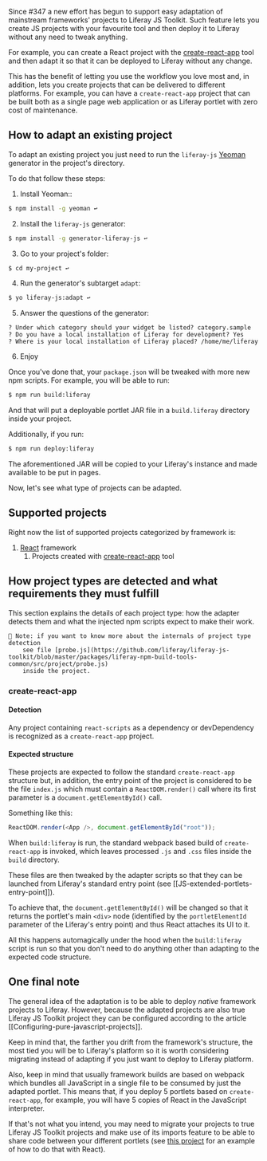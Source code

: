 Since #347 a new effort has begun to support easy adaptation of mainstream
frameworks' projects to Liferay JS Toolkit. Such feature lets you create JS
projects with your favourite tool and then deploy it to Liferay without any need
to tweak anything.

For example, you can create a React project with the
[create-react-app](https://facebook.github.io/create-react-app/) tool and then
adapt it so that it can be deployed to Liferay without any change.

This has the benefit of letting you use the workflow you love most and, in
addition, lets you create projects that can be delivered to different platforms.
For example, you can have a `create-react-app` project that can be built both as
a single page web application or as Liferay portlet with zero cost of
maintenance.

## How to adapt an existing project

To adapt an existing project you just need to run the `liferay-js`
[Yeoman](http://yeoman.io/) generator in the project's directory.

To do that follow these steps:

1. Install Yeoman::

```sh
$ npm install -g yeoman ↩
```

2. Install the `liferay-js` generator:

```sh
$ npm install -g generator-liferay-js ↩
```

3. Go to your project's folder:

```sh
$ cd my-project ↩
```

4. Run the generator's subtarget `adapt`:

```sh
$ yo liferay-js:adapt ↩
```

5. Answer the questions of the generator:

```
? Under which category should your widget be listed? category.sample
? Do you have a local installation of Liferay for development? Yes
? Where is your local installation of Liferay placed? /home/me/liferay
```

6. Enjoy

Once you've done that, your `package.json` will be tweaked with more new npm
scripts. For example, you will be able to run:

```sh
$ npm run build:liferay
```

And that will put a deployable portlet JAR file in a `build.liferay` directory
inside your project.

Additionally, if you run:

```sh
$ npm run deploy:liferay
```

The aforementioned JAR will be copied to your Liferay's instance and made
available to be put in pages.

Now, let's see what type of projects can be adapted.

## Supported projects

Right now the list of supported projects categorized by framework is:

1. [React](https://reactjs.org/) framework
   1. Projects created with [create-react-app](https://facebook.github.io/create-react-app/) tool

## How project types are detected and what requirements they must fulfill

This section explains the details of each project type: how the adapter detects
them and what the injected npm scripts expect to make their work.

```
👀 Note: if you want to know more about the internals of project type detection
	see file [probe.js](https://github.com/liferay/liferay-js-toolkit/blob/master/packages/liferay-npm-build-tools-common/src/project/probe.js)
	inside the project.
```

### create-react-app

#### Detection

Any project containing `react-scripts` as a dependency or devDependency is
recognized as a `create-react-app` project.

#### Expected structure

These projects are expected to follow the standard `create-react-app` structure
but, in addition, the entry point of the project is considered to be the file
`index.js` which must contain a `ReactDOM.render()` call where its first
parameter is a `document.getElementById()` call.

Something like this:

```javascript
ReactDOM.render(<App />, document.getElementById("root"));
```

When `build:liferay` is run, the standard webpack based build of
`create-react-app` is invoked, which leaves processed `.js` and `.css` files
inside the `build` directory.

These files are then tweaked by the adapter scripts so that they can be launched
from Liferay's standard entry point (see [[JS-extended-portlets-entry-point]]).

To achieve that, the `document.getElementById()` will be changed so that it
returns the portlet's main `<div>` node (identified by the `portletElementId`
parameter of the Liferay's entry point) and thus React attaches its UI to it.

All this happens automagically under the hood when the `build:liferay` script is
run so that you don't need to do anything other than adapting to the expected
code structure.

## One final note

The general idea of the adaptation is to be able to deploy _native_ framework
projects to Liferay. However, because the adapted projects are also true Liferay
JS Toolkit project they can be configured according to the article
[[Configuring-pure-javascript-projects]].

Keep in mind that, the farther you drift from the framework's structure, the
most tied you will be to Liferay's platform so it is worth considering migrating
instead of adapting if you just want to deploy to Liferay platform.

Also, keep in mind that usually framework builds are based on webpack which
bundles all JavaScript in a single file to be consumed by just the adapted
portlet. This means that, if you deploy 5 portlets based on `create-react-app`,
for example, you will have 5 copies of React in the JavaScript interpreter.

If that's not what you intend, you may need to migrate your projects to true
Liferay JS Toolkit projects and make use of its imports feature to be able to
share code between your different portlets (see
[this project](https://github.com/izaera/liferay-js-toolkit-showcase/tree/react)
for an example of how to do that with React).
